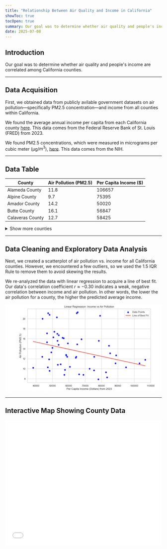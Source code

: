 ```yaml
---
title: "Relationship Between Air Quality and Income in California"
showToc: true
tocOpen: true
summary: Our goal was to determine whether air quality and people's income are correlated among California counties.
date: 2025-07-08
---
```


## Introduction

Our goal was to determine whether air quality and people's income are correlated among California counties.

---
## Data Acquisition


First, we obtained data from publicly avilable government datasets on air pollution—specifically PM2.5 concentration—and income from all counties within California. 

We found the average annual income per capita from each California county [here](https://fred.stlouisfed.org/release/tables?eid=266305&rid=175). This data comes from the Federal Reserve Bank of St. Louis (FRED) from 2023.


We found PM2.5 concentrations, which were measured in micrograms per cubic meter (µg/$m^3$), [here](https://hdpulse.nimhd.nih.gov/data-portal/physical/table?age=001&age_options=ageall_1&demo=234&demo_options=air_pollution_1&physicaltopic=002&physicaltopic_options=physical_2&race=00&race_options=raceall_1&sex=0&sex_options=sexboth_1&statefips=06&statefips_options=area_states). This data comes from the NIH. 

---
## Data Table

| County | Air Pollution (PM2.5) | Per Capita Income ($) |
|--------|------------------------|------------------------|
| Alameda County | 11.8 | 106657 |
| Alpine County | 9.7 | 75395 |
| Amador County | 14.2 | 50020 |
| Butte County | 16.1 | 56847 |
| Calaveras County | 12.7 | 58425 |

<details>
<summary>Show more counties</summary>

| County | Air Pollution (PM2.5) | Per Capita Income ($) |
|--------|------------------------|------------------------|
| Colusa County | 12.8 | 58303 |
| Contra Costa County | 11.1 | 103218 |
| Del Norte County | 10.3 | 47141 |
| El Dorado County | 14.6 | 84533 |
| Fresno County | 20.3 | 52728 |
| Glenn County | 17.0 | 53013 |
| Humboldt County | 8.8 | 57264 |
| Imperial County | 11.9 | 47991 |
| Inyo County | 12.2 | 64246 |
| Kern County | 21.1 | 47350 |
| Kings County | 20.0 | 43994 |
| Lake County | 9.6 | 48198 |
| Lassen County | 12.4 | 43736 |
| Los Angeles County | 15.6 | 78302 |
| Madera County | 17.1 | 46709 |
| Marin County | 8.6 | 180575 |
| Mariposa County | 21.3 | 65423 |
| Mendocino County | 12.4 | 59050 |
| Merced County | 15.3 | 46654 |
| Modoc County | 10.4 | 60674 |
| Mono County | 39.1 | 70699 |
| Monterey County | 8.8 | 68943 |
| Napa County | 10.3 | 94973 |
| Nevada County | 12.4 | 75539 |
| Orange County | 12.7 | 88897 |
| Placer County | 13.1 | 85265 |
| Plumas County | 21.1 | 64856 |
| Riverside County | 14.8 | 53750 |
| Sacramento County | 14.9 | 65104 |
| San Benito County | 8.9 | 66310 |
| San Bernardino County | 17.4 | 51194 |
| San Diego County | 20.6 | 79122 |
| San Francisco County/city | 10.5 | 164807 |
| San Joaquin County | 15.1 | 59361 |
| San Luis Obispo County | 10.0 | 72721 |
| San Mateo County | 9.8 | 172828 |
| Santa Barbara County | 9.3 | 82736 |
| Santa Clara County | 12.5 | 151003 |
| Santa Cruz County | 11.1 | 88581 |
| Shasta County | 9.8 | 57637 |
| Sierra County | 10.8 | 53251 |
| Siskiyou County | 10.9 | 55052 |
| Solano County | 12.4 | 64514 |
| Sonoma County | 8.3 | 83408 |
| Stanislaus County | 15.6 | 53058 |
| Sutter County | 16.7 | 53900 |
| Tehama County | 13.3 | 49265 |
| Trinity County | 10.2 | 38243 |
| Tulare County | 20.8 | 48253 |
| Tuolumne County | 16.2 | 56239 |
| Ventura County | 7.9 | 78091 |
| Yolo County | 15.9 | 67778 |
| Yuba County | 16.3 | 50587 |

</details>

---
## Data Cleaning and Exploratory Data Analysis

Next, we created a scatterplot of air pollution vs. income for all California counties. However, we encountered a few outliers, so we used the 1.5 IQR Rule to remove them to avoid skewing the results. 

We re-analyzed the data with linear regression to acquire a line of best fit. Our data's correlation coefficient $r \approx{-0.30}$ indicates a weak, negative correlation between income and air pollution. In other words, the lower the air pollution for a county, the higher the predicted average income.

![](sctr.png#center)

---
## Interactive Map Showing County Data
<iframe src="/plotly/" width="100%" height="400px" style="border:none;"></iframe>

